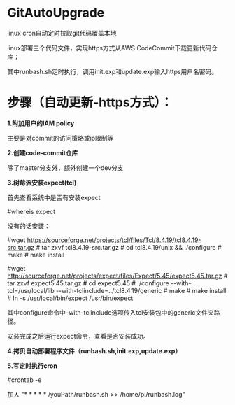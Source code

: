 # GitAutoUpgrade
linux cron自动定时拉取git代码覆盖本地

linux部署三个代码文件，实现https方式从AWS CodeCommit下载更新代码仓库；

其中runbash.sh定时执行，调用init.exp和update.exp输入https用户名密码。

# 步骤（自动更新-https方式）：
<b>1.附加用户的IAM policy</b>

主要是对commit的访问策略或ip限制等

<b>2.创建code-commit仓库</b>

除了master分支外，额外创建一个dev分支

<b>3.树莓派安装expect(tcl)</b>

首先查看系统中是否有安装expect

#whereis expect

没有的话安装：

#wget https://sourceforge.net/projects/tcl/files/Tcl/8.4.19/tcl8.4.19-src.tar.gz # tar zxvf tcl8.4.19-src.tar.gz # cd tcl8.4.19/unix && ./configure # make # make install

#wget http://sourceforge.net/projects/expect/files/Expect/5.45/expect5.45.tar.gz # tar zxvf expect5.45.tar.gz # cd expect5.45 # ./configure --with-tcl=/usr/local/lib --with-tclinclude=../tcl8.4.19/generic # make # make install # ln -s /usr/local/bin/expect /usr/bin/expect

其中configure命令中–with-tclinclude选项传入tcl安装包中的generic文件夹路径。

安装完成之后运行expect命令，查看是否安装成功。

<b>4.拷贝自动部署程序文件（runbash.sh,init.exp,update.exp）</b>

<b>5.写定时执行cron</b>

#crontab -e

加入
"* * * * * /youPath/runbash.sh >> /home/pi/runbash.log"


